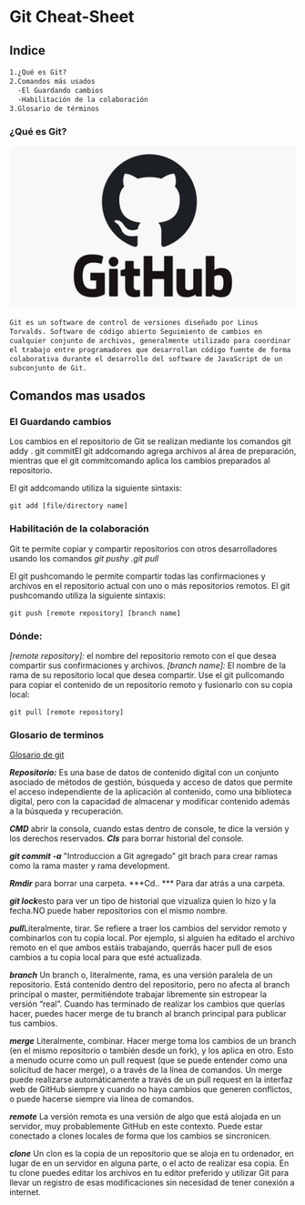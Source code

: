 # **Git Cheat-Sheet**

## Indice
    1.¿Qué es Git?
    2.Comandos más usados
      -El Guardando cambios
      -Habilitación de la colaboración
    3.Glosario de términos
### ¿Qué es Git?

![](git.jpeg)

    Git es un software de control de versiones diseñado por Linus Torvalds. Software de código abierto Seguimiento de cambios en cualquier conjunto de archivos, generalmente utilizado para coordinar el trabajo entre programadores que desarrollan código fuente de forma colaborativa durante el desarrollo del software de JavaScript de un subconjunto de Git.

## **Comandos mas usados**


### El Guardando cambios
Los cambios en el repositorio de Git se realizan mediante los comandos git addy . git commitEl git addcomando agrega archivos al área de preparación, mientras que el git commitcomando aplica los cambios preparados al repositorio.

El git addcomando utiliza la siguiente sintaxis:

    git add [file/directory name]

### Habilitación de la colaboración
Git te permite copiar y compartir repositorios con otros desarrolladores usando los comandos *git pushy* *.git pull*

El git pushcomando le permite compartir todas las confirmaciones y archivos en el repositorio actual con uno o más repositorios remotos. El git pushcomando utiliza la siguiente sintaxis:

    git push [remote repository] [branch name]

### **Dónde:**

*[remote repository]:* el nombre del repositorio remoto con el que desea compartir sus confirmaciones y archivos.
*[branch name]:* El nombre de la rama de su repositorio local que desea compartir.
Use el git pullcomando para copiar el contenido de un repositorio remoto y fusionarlo con su copia local: 
   
    git pull [remote repository]

### Glosario de terminos

[Glosario de git](https://deustopweb2018.github.io/glosario.html)

***Repositorio:*** Es una base de datos de contenido digital con un conjunto asociado de métodos de gestión, búsqueda y acceso de datos que permite el acceso independiente de la aplicación al contenido, como una biblioteca digital, pero con la capacidad de almacenar y modificar contenido además a la búsqueda y recuperación.

***CMD*** abrir la consola, cuando estas dentro de console, te dice la versión y los derechos reservados.
***Cls*** para borrar historial del console.


***git commit -a*** "Introduccion a Git agregado"
git brach para crear ramas como la rama master y rama development.

***Rmdir*** para borrar una carpeta.
***Cd.. *** Para dar atrás a una carpeta.

***git lock***esto para ver un tipo de historial que vizualiza quien lo hizo y la fecha.NO puede haber repositorios con el mismo nombre.

***pull***Literalmente, tirar. Se refiere a traer los cambios del servidor remoto y combinarlos con tu copia local. Por ejemplo, si alguien ha editado el archivo remoto en el que ambos estáis trabajando, querrás hacer pull de esos cambios a tu copia local para que esté actualizada.

***branch***
Un branch o, literalmente, rama, es una versión paralela de un repositorio. Está contenido dentro del repositorio, pero no afecta al branch principal o master, permitiéndote trabajar libremente sin estropear la versión “real”. Cuando has terminado de realizar los cambios que querías hacer, puedes hacer merge de tu branch al branch principal para publicar tus cambios.

***merge*** Literalmente, combinar. Hacer merge toma los cambios de un branch (en el mismo repositorio o también desde un fork), y los aplica en otro. Esto a menudo ocurre como un pull request (que se puede entender como una solicitud de hacer merge), o a través de la línea de comandos. Un merge puede realizarse automáticamente a través de un pull request en la interfaz web de GitHub siempre y cuando no haya cambios que generen conflictos, o puede hacerse siempre via línea de comandos.

***remote*** La versión remota es una versión de algo que está alojada en un servidor, muy probablemente GitHub en este contexto. Puede estar conectado a clones locales de forma que los cambios se sincronicen.

***clone*** Un clon es la copia de un repositorio que se aloja en tu ordenador, en lugar de en un servidor en alguna parte, o el acto de realizar esa copia. En tu clone puedes editar los archivos en tu editor preferido y utilizar Git para llevar un registro de esas modificaciones sin necesidad de tener conexión a internet.
